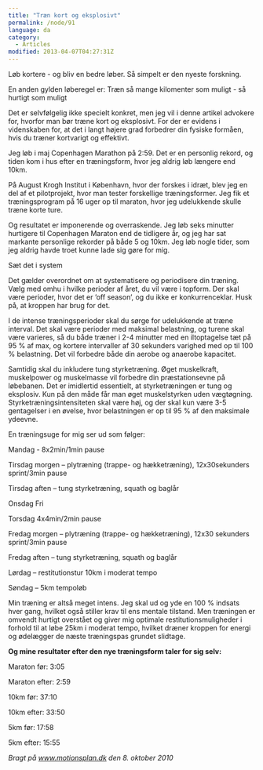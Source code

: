 ```yaml
---
title: "Træn kort og eksplosivt"
permalink: /node/91
language: da
category:
  - Articles
modified: 2013-04-07T04:27:31Z
---
```


Løb kortere - og bliv en bedre løber. Så simpelt er den nyeste forskning.



En anden gylden løberegel er: Træn så mange kilomenter som muligt - så hurtigt som muligt



Det er selvfølgelig ikke specielt konkret, men jeg vil i denne artikel advokere for, hvorfor man bør træne kort og eksplosivt. For der er evidens i videnskaben for, at det i langt højere grad forbedrer din fysiske formåen, hvis du træner kortvarigt og effektivt.



Jeg løb i maj Copenhagen Marathon på 2:59. Det er en personlig rekord, og tiden kom i hus efter en træningsform, hvor jeg aldrig løb længere end 10km.



På August Krogh Institut i København, hvor der forskes i idræt, blev jeg en del af et pilotprojekt, hvor man tester forskellige træningsformer. Jeg fik et træningsprogram på 16 uger op til maraton, hvor jeg udelukkende skulle træne korte ture.



Og resultatet er imponerende og overraskende. Jeg løb seks minutter hurtigere til Copenhagen Maraton end de tidligere år, og jeg har sat markante personlige rekorder på både 5 og 10km. Jeg løb nogle tider, som jeg aldrig havde troet kunne lade sig gøre for mig.



Sæt det i system

Det gælder overordnet om at systematisere og periodisere din træning. Vælg med omhu i hvilke perioder af året, du vil være i topform. Der skal være perioder, hvor det er ’off season’, og du ikke er konkurrenceklar. Husk på, at kroppen har brug for det.



I de intense træningsperioder skal du sørge for udelukkende at træne interval. Det skal være perioder med maksimal belastning, og turene skal være varieres, så du både træner i 2-4 minutter med en iltoptagelse tæt på 95 % af max, og kortere intervaller af 30 sekunders varighed med op til 100 % belastning. Det vil forbedre både din aerobe og anaerobe kapacitet.



Samtidig skal du inkludere tung styrketræning. Øget muskelkraft, muskelpower og muskelmasse vil forbedre din præstationsevne på løbebanen. Det er imidlertid essentielt, at styrketræningen er tung og eksplosiv. Kun på den måde får man øget muskelstyrken uden vægtøgning. Styrketræningsintensiteten skal være høj, og der skal kun være 3-5 gentagelser i en øvelse, hvor belastningen er op til 95 % af den maksimale ydeevne.



En træningsuge for mig ser ud som følger:

Mandag - 8x2min/1min pause



Tirsdag morgen – plytræning (trappe- og hækketræning), 12x30sekunders sprint/3min pause 

Tirsdag aften – tung styrketræning, squath og baglår



Onsdag Fri



Torsdag 4x4min/2min pause



Fredag morgen – plytræning (trappe- og hækketræning), 12x30 sekunders sprint/3min pause

Fredag aften – tung styrketræning, squath og baglår



Lørdag – restitutionstur 10km i moderat tempo



Søndag – 5km tempoløb



Min træning er altså meget intens. Jeg skal ud og yde en 100 % indsats hver gang, hvilket også stiller krav til ens mentale tilstand. Men træningen er omvendt hurtigt overstået og giver mig optimale restitutionsmuligheder i forhold til at løbe 25km i moderat tempo, hvilket dræner kroppen for energi og ødelægger de næste træningspas grundet slidtage.



**Og mine resultater efter den nye træningsform taler for sig selv:**



Maraton før: 3:05

Maraton efter: 2:59



10km før: 37:10

10km efter: 33:50



5km før: 17:58

5km efter: 15:55

  
_Bragt på www.motionsplan.dk den 8. oktober 2010_
